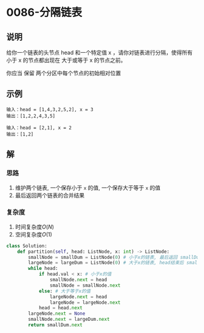 # 0086-分隔链表

## 说明
给你一个链表的头节点 head 和一个特定值 x ，请你对链表进行分隔，使得所有 小于 x 的节点都出现在 大于或等于 x 的节点之前。

你应当 保留 两个分区中每个节点的初始相对位置

## 示例
```
输入：head = [1,4,3,2,5,2], x = 3
输出：[1,2,2,4,3,5]

输入：head = [2,1], x = 2
输出：[1,2]
```

## 解

### 思路
1. 维护两个链表, 一个保存小于 `x` 的值, 一个保存大于等于 `x` 的值
2. 最后返回两个链表的合并结果

### 复杂度
1. 时间复杂度$O(N)$
2. 空间复杂度$O(1)$

```python
class Solution:
    def partition(self, head: ListNode, x: int) -> ListNode:
        smallNode = smallDum = ListNode(0) # 小于x的链表, 最后返回 smallDum
        largeNode = largeDum = ListNode(0) # 大于x的链表, head结束后 smallNode.next = largeDum.next
        while head:
            if head.val < x: # 小于x的值
                smallNode.next = head
                smallNode = smallNode.next
            else: # 大于等于x的值
                largeNode.next = head
                largeNode = largeNode.next
            head = head.next
        largeNode.next = None
        smallNode.next = largeDum.next
        return smallDum.next
```